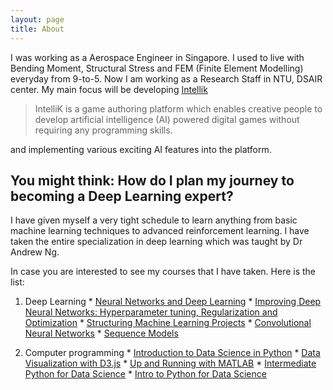 ```yaml
---
layout: page
title: About
---
```


I was working as a Aerospace Engineer in Singapore. I used to live with Bending Moment, Structural Stress and FEM (Finite Element Modelling) everyday from 9-to-5. Now I am working as a Research Staff in NTU, DSAIR center. My main focus will be developing <a href="https://intellik.dsair.ntu.edu.sg/#/">Intellik</a>

> IntelliK is a game authoring platform which enables creative people to develop artificial intelligence (AI) powered digital games without requiring any programming skills.

and implementing various exciting AI features into the platform.

## You might think: How do I plan my journey to becoming a Deep Learning expert?

I have given myself a very tight schedule to learn anything from basic machine learning techniques to advanced reinforcement learning. I have taken the entire specialization in deep learning which was taught by Dr Andrew Ng.

<div class="message">
  In case you are interested to see my courses that I have taken. Here is the list:

  1. Deep Learning
    * <a href="https://www.coursera.org/account/accomplishments/certificate/456HWSAHGLTZ">Neural Networks and Deep Learning</a>
    * <a href="https://www.coursera.org/account/accomplishments/certificate/3QDZF7M4UVPX">Improving Deep Neural Networks: Hyperparameter tuning, Regularization and Optimization</a>
    * <a href="https://www.coursera.org/account/accomplishments/certificate/8ZY8EYYDQJQY">Structuring Machine Learning Projects</a>
    * <a href="https://www.coursera.org/account/accomplishments/certificate/H3UJ7HDK3GYP">Convolutional Neural Networks</a>
    * <a href="https://www.coursera.org/account/accomplishments/certificate/3E9RVJKDGZPK">Sequence Models</a>  

  2. Computer programming
    * <a href="https://www.coursera.org/account/accomplishments/certificate/S6983DF6XPQS">Introduction to Data Science in Python</a>
    * <a href="https://www.lynda.com/ViewCertificate/A772018894EC4CC585F80F7837869608?utm_source=directlink&utm_medium=sharing&utm_campaign=certificate">Data Visualization with D3.js</a>
    * <a href="https://www.lynda.com/MATLAB-tutorials/Up-Running-MATLAB/124067-2.html?utm_source=linkedin&utm_medium=sharing&utm_campaign=certificate">Up and Running with MATLAB</a>
    * <a href="https://www.datacamp.com/courses/intermediate-python-for-data-science?utm_source=LinkedIn&utm_medium=Certificate&utm_content=Certificate&utm_campaign=Linkedin-Certificate">Intermediate Python for Data Science</a>
    * <a href="https://www.datacamp.com/courses/intro-to-python-for-data-science?utm_source=LinkedIn&utm_medium=Certificate&utm_content=Certificate&utm_campaign=Linkedin-Certificate">Intro to Python for Data Science</a>  
</div>

